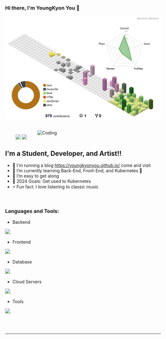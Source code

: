 ### Hi there, I'm YoungKyon You 👋

![svg](https://github.com/YoungKyonYou/YoungKyonYou/blob/main/profile-3d-contrib/profile-south-season-animate.svg)

<br> 
<img align="right" alt="Coding" width="400" src="https://user-images.githubusercontent.com/74038190/229223263-cf2e4b07-2615-4f87-9c38-e37600f8381a.gif">

<p align="center">
  <img src="https://github-readme-stats.vercel.app/api?username=youngkyonyou&bg_color=30,e96443,904e95&title_color=fff&text_color=fff" width="400" />
  <img src="http://mazassumnida.wtf/api/v2/generate_badge?boj=nick1324" width="400" />
</p>

## I'm a Student, Developer, and Artist!!

- 🔭 I'm running a blog https://youngkyonyou.github.io/ come and visit
- 🌱 I’m currently learning Back-End, Front-End, and Kubernetes 🤣
- 👯 I’m easy to get along
- 🥅 2024 Goals: Get used to Kubernetes
- ⚡ Fun fact: I love listening to classic music

<br />


### Languages and Tools:

- Backend

<p align="left">
  <a href="https://skillicons.dev">
    <img src="https://skillicons.dev/icons?i=java,spring" />
  </a>
</p>


- Frontend

<p align="left">
  <a href="https://skillicons.dev">
    <img src="https://skillicons.dev/icons?i=vue" />
  </a>
</p>


- Database

<p align="left">
  <a href="https://skillicons.dev">
    <img src="https://skillicons.dev/icons?i=mysql,oracle" />
  </a>
</p>


- Cloud Servers

<p align="left">
  <a href="https://skillicons.dev">
    <img src="https://skillicons.dev/icons?i=aws,firebase" />
  </a>
</p>


- Tools

<p align="left">
  <a href="https://skillicons.dev">
    <img src="https://skillicons.dev/icons?i=git,github,docker,figma,idea,postman,linux" />
  </a>
</p>


<br />
<br />


---
